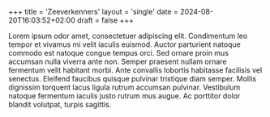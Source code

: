 +++
title = 'Zeeverkenners'
layout = 'single'
date = 2024-08-20T16:03:52+02:00
draft = false
+++

Lorem ipsum odor amet, consectetuer adipiscing elit. Condimentum leo tempor et vivamus mi velit iaculis euismod. Auctor parturient natoque commodo est natoque congue tempus orci. Sed ornare proin mus accumsan nulla viverra ante non. Semper praesent nullam ornare fermentum velit habitant morbi. Ante convallis lobortis habitasse facilisis vel senectus. Eleifend faucibus quisque pulvinar tristique diam semper. Mollis dignissim torquent lacus ligula rutrum accumsan pulvinar. Vestibulum natoque fermentum iaculis justo rutrum mus augue. Ac porttitor dolor blandit volutpat, turpis sagittis.